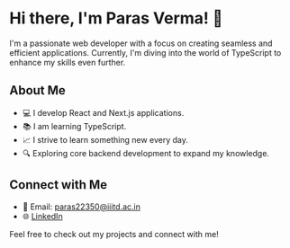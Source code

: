 # Hi there, I'm Paras Verma! 👋

I'm a passionate web developer with a focus on creating seamless and efficient applications.
Currently, I'm diving into the world of TypeScript to enhance my skills even further.

## About Me

- 💻 I develop React and Next.js applications.
- 📚 I am learning TypeScript.
- 📈 I strive to learn something new every day.
- 🔍 Exploring core backend development to expand my knowledge.

## Connect with Me

- 📧 Email: paras22350@iiitd.ac.in
- 🌐 [LinkedIn](https://www.linkedin.com/in/paras-verma-116bb0212/)

Feel free to check out my projects and connect with me!

<!---
Parasv17/Parasv17 is a ✨ special ✨ repository because its `README.md` (this file) appears on your GitHub profile.
You can click the Preview link to take a look at your changes.
--->
